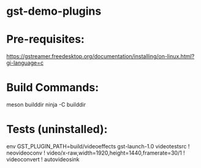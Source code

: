 # gst-demo-plugins

Pre-requisites:
===============
 https://gstreamer.freedesktop.org/documentation/installing/on-linux.html?gi-language=c
 

Build Commands:
===============

 meson builddir
 ninja -C builddir

Tests (uninstalled):
====================
 
 env GST_PLUGIN_PATH=build/videoeffects gst-launch-1.0 videotestsrc ! neovideoconv ! video/x-raw,width=1920,height=1440,framerate=30/1 ! videoconvert ! autovideosink

